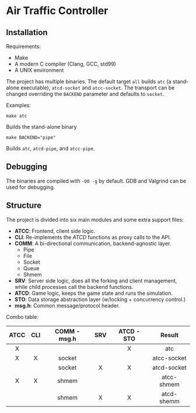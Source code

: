 # Air Traffic Controller



## Installation

Requirements:
- Make
- A modern C compiler (Clang, GCC, std99)
- A UNIX environment

The project has multiple binaries. The default target `all` builds `atc`
(a stand-alone executable), `atcd-socket` and `atcc-socket`. The transport
can be changed overriding the `BACKEND` parameter and defaults to `socket`.

Examples:

    make atc

Builds the stand-alone binary

    make BACKEND="pipe"

Builds `atc`, `atcd-pipe`, and `atcc-pipe`.


## Debugging

The binaries are compiled with `-O0 -g` by default. GDB and Valgrind can
be used for debugging.

## Structure

The project is divided into six main modules and some extra support files:
- **ATCC**: Frontend, client side logic.
- **CLI**: Re-implements the _ATCD_ functions as proxy calls to the API.
- **COMM**: A bi-directional communication, backend-agnostic layer.
  - Pipe
  - File
  - Socket
  - Queue
  - Shmem
- **SRV**: Server side logic, does all the forking and client management, while
  child processes call the backend functions.
- **ATCD**: Game logic, keeps the game state and runs the simulation.
- **STO**: Data storage abstraction layer (w/locking + concurrency control.)
- **msg.h**: Common message/protocol header.


Combo table:

| ATCC | CLI | COMM - msg.h | SRV | ATCD - STO |     Result     |
|:----:|:---:|:------------:|:---:|:----------:|:--------------:|
|  X   |     |              |     |     X      |       atc      |
|  X   |  X  |    socket    |     |            |  atcc-socket   |
|      |     |    socket    |  X  |     X      |  atcd-socket   |
|  X   |  X  |    shmem     |     |            |  atcc-shmem    |
|      |     |    shmem     |  X  |     X      |  atcd-shemm    |

